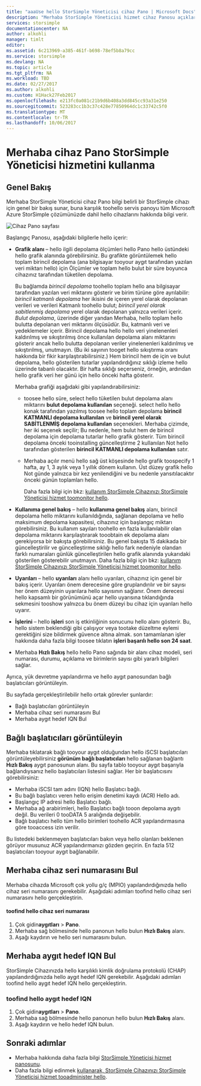 ```yaml
---
title: "aaaUse hello StorSimple Yöneticisi cihaz Pano | Microsoft Docs"
description: "Merhaba StorSimple Yöneticisi hizmet cihaz Panosu açıklar ve nasıl toouse, tooview storage ölçümleri ve bağlı başlatıcıları ve Bul hello seri numarasını ve IQN."
services: storsimple
documentationcenter: NA
author: alkohli
manager: timlt
editor: 
ms.assetid: 6c213969-a385-461f-b698-78ef5b8a79cc
ms.service: storsimple
ms.devlang: NA
ms.topic: article
ms.tgt_pltfrm: NA
ms.workload: TBD
ms.date: 02/27/2017
ms.author: alkohli
ms.custom: H1Hack27Feb2017
ms.openlocfilehash: e213fc0a081c21b9d6b408a3dd845cc93a31e250
ms.sourcegitcommit: 523283cc1b3c37c428e77850964dc1c33742c5f0
ms.translationtype: MT
ms.contentlocale: tr-TR
ms.lasthandoff: 10/06/2017
---
```

# <a name="use-hello-device-dashboard-in-storsimple-manager-service"></a>Merhaba cihaz Pano StorSimple Yöneticisi hizmetini kullanma  

## <a name="overview"></a>Genel Bakış
Merhaba StorSimple Yöneticisi cihaz Pano bilgi belirli bir StorSimple cihazı için genel bir bakış sunar, buna karşılık toohello servis panoyu tüm Microsoft Azure StorSimple çözümünüzde dahil hello cihazlarını hakkında bilgi verir.

![Cihaz Pano sayfası](./media/storsimple-device-dashboard/StorSimple_DeviceDashbaord1M.png)

Başlangıç Panosu, aşağıdaki bilgilerle hello içerir:

* **Grafik alanı** – hello ilgili depolama ölçümleri hello Pano hello üstündeki hello grafik alanında görebilirsiniz. Bu grafikte görüntülemek hello toplam birincil depolama (ana bilgisayar tooyour aygıt tarafından yazılan veri miktarı hello) için Ölçümler ve toplam hello bulut bir süre boyunca cihazınız tarafından tüketilen depolama.
  
     Bu bağlamda *birincil depolama* toohello toplam hello ana bilgisayar tarafından yazılan veri miktarını gösterir ve birim türüne göre ayrılabilir: *birincil katmanlı depolama* her ikisini de içeren yerel olarak depolanan verileri ve verileri Katmanlı toohello bulut; *birincil yerel olarak sabitlenmiş depolama* yerel olarak depolanan yalnızca verileri içerir. *Bulut depolama*, üzerinde diğer yandan Merhaba, hello toplam hello bulutta depolanan veri miktarını ölçüsüdür. Bu, katmanlı veri ve yedeklemeler içerir. Birincil depolama hello hello veri yinelenenleri kaldırılmış ve sıkıştırılmış önce kullanılan depolama alanı miktarını gösterir ancak hello bulutta depolanan veriler yinelenenleri kaldırılmış ve sıkıştırılmış, unutmayın. (Bu iki sayının tooget hello sıkıştırma oranı hakkında bir fikir karşılaştırabilirsiniz.) Hem birincil hem de için ve bulut depolama, hello gösterilen tutarlar yapılandırdığınız sıklığı izleme hello üzerinde tabanlı olacaktır. Bir hafta sıklığı seçerseniz, örneğin, ardından hello grafik veri her günü için hello önceki hafta gösterir.
  
     Merhaba grafiği aşağıdaki gibi yapılandırabilirsiniz:
  
  * toosee hello süre, select hello tüketilen bulut depolama alanı miktarını **bulut depolama kullanılan** seçeneği. select hello hello konak tarafından yazılmış toosee hello toplam depolama **birincil KATMANLI depolama kullanılan** ve **birincil yerel olarak SABİTLENMİŞ depolama kullanılan** seçenekleri. Merhaba çizimde, her iki seçenek seçilir; Bu nedenle, hem bulut hem de birincil depolama için depolama tutarlar hello grafik gösterir. Tüm birincil depolama önceki tooinstalling güncelleştirme 2 kullanılan Not hello tarafından gösterilen **birincil KATMANLI depolama kullanılan** satır.
  * Merhaba açılır menü hello sağ üst köşesinde hello grafik toospecify 1 hafta, ay 1, 3 aylık veya 1 yıllık dönem kullanın. Üst düzey grafik hello Not günde yalnızca bir kez yenilendiğini ve bu nedenle yansıtılacaktır önceki günün toplamları hello.
    
    Daha fazla bilgi için bkz: [kullanım StorSimple Cihazınızı StorSimple Yöneticisi hizmet toomonitor hello](storsimple-monitor-device.md).
* **Kullanıma genel bakış** – hello **kullanıma genel bakış** alanı, birincil depolama hello miktarını kullanıldığında, sağlanan depolama ve hello maksimum depolama kapasitesi, cihazınız için başlangıç miktarı görebilirsiniz. Bu kullanım sayıları toohello en fazla kullanılabilir olan depolama miktarını karşılaştırarak tooobtain ek depolama alanı gerekiyorsa bir bakışta görebilirsiniz. Bu genel bakışta 15 dakikada bir güncelleştirilir ve güncelleştirme sıklığı hello fark nedeniyle olandan farklı numaraları günlük güncelleştirilen hello grafik alanında yukarıdaki gösterilen gösterebilir unutmayın. Daha fazla bilgi için bkz: [kullanım StorSimple Cihazınızı StorSimple Yöneticisi hizmet toomonitor hello](storsimple-monitor-device.md).
* **Uyarıları** – hello **uyarıları** alanı hello uyarıları, cihazınız için genel bir bakış içerir. Uyarıları önem derecesine göre gruplandırılır ve bir sayısı her önem düzeyinin uyarılara hello sayısının sağlanır. Önem derecesi hello kapsamlı bir görünümünü açar hello uyarısına tıklandığında sekmesini tooshow yalnızca bu önem düzeyi bu cihaz için uyarıları hello uyarır.
* **İşlerini** – hello **işleri** son iş etkinliğinin sonucunu hello alanı gösterir. Bu, hello sistem beklendiği gibi çalışıyor veya tootake düzeltme eylemi gerektiğini size bildirmek güvence altına almak. son tamamlanan işler hakkında daha fazla bilgi toosee tıklatın **işleri başarılı hello son 24 saat**.
* Merhaba **Hızlı Bakış** hello hello Pano sağında bir alanı cihaz modeli, seri numarası, durumu, açıklama ve birimlerin sayısı gibi yararlı bilgileri sağlar.

Ayrıca, yük devretme yapılandırma ve hello aygıt panosundan bağlı başlatıcıları görüntüleyin.

Bu sayfada gerçekleştirilebilir hello ortak görevler şunlardır:

* Bağlı başlatıcıları görüntüleyin
* Merhaba cihaz seri numarasını Bul
* Merhaba aygıt hedef IQN Bul

## <a name="view-connected-initiators"></a>Bağlı başlatıcıları görüntüleyin
Merhaba tıklatarak bağlı tooyour aygıt olduğundan hello iSCSI başlatıcıları görüntüleyebilirsiniz **görünüm bağlı başlatıcıları** hello sağlanan bağlantı **Hızlı Bakış** aygıt panosunun alanı. Bu sayfa tablo tooyour aygıt başarıyla bağlandıysanız hello başlatıcıları listesini sağlar. Her bir başlatıcısını görebilirsiniz:

* Merhaba iSCSI tam adını (IQN) hello Başlatıcı bağlı.
* Bu bağlı başlatıcı veren hello erişim denetimi kaydı (ACR) Hello adı.
* Başlangıç IP adresi hello Başlatıcı bağlı.
* Merhaba ağ arabirimleri, hello Başlatıcı bağlı tooon depolama aygıtı değil. Bu verileri 0 tooDATA 5 aralığında değişebilir.
* Bağlı başlatıcı hello tüm hello birimleri toohello ACR yapılandırmasına göre tooaccess izin verilir.

Bu listedeki beklenmeyen başlatıcıları bakın veya hello olanları beklenen görüyor musunuz ACR yapılandırmanızı gözden geçirin. En fazla 512 başlatıcıları tooyour aygıt bağlanabilir.

## <a name="find-hello-device-serial-number"></a>Merhaba cihaz seri numarasını Bul
Merhaba cihazda Microsoft çok yollu g/ç (MPIO) yapılandırdığınızda hello cihaz seri numarasını gerekebilir. Aşağıdaki adımları toofind hello cihaz seri numarasını hello gerçekleştirin.

#### <a name="toofind-hello-device-serial-number"></a>toofind hello cihaz seri numarası
1. Çok gidin**aygıtları** > **Pano**.
2. Merhaba sağ bölmesinde hello panonun hello bulun **Hızlı Bakış** alanı.
3. Aşağı kaydırın ve hello seri numarasını bulun.

## <a name="find-hello-device-target-iqn"></a>Merhaba aygıt hedef IQN Bul
StorSimple Cihazınızda hello karşılıklı kimlik doğrulama protokolü (CHAP) yapılandırdığınızda hello aygıt hedef IQN gerekebilir. Aşağıdaki adımları toofind hello aygıt hedef IQN hello gerçekleştirin.

### <a name="toofind-hello-device-target-iqn"></a>toofind hello aygıt hedef IQN
1. Çok gidin**aygıtları** > **Pano**.
2. Merhaba sağ bölmesinde hello panonun hello bulun **Hızlı Bakış** alanı.
3. Aşağı kaydırın ve hello hedef IQN bulun.

## <a name="next-steps"></a>Sonraki adımlar
* Merhaba hakkında daha fazla bilgi [StorSimple Yöneticisi hizmet panosunu](storsimple-service-dashboard.md).
* Daha fazla bilgi edinmek [kullanarak, StorSimple Cihazınızı StorSimple Yöneticisi hizmet tooadminister hello](storsimple-manager-service-administration.md).

